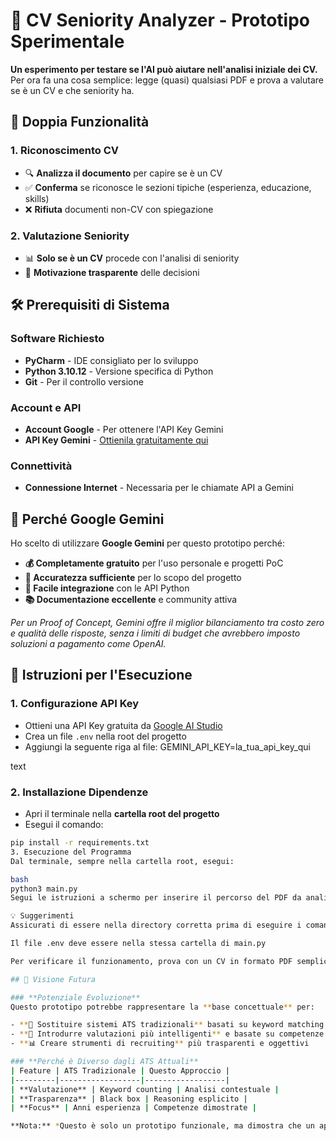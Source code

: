 # 🧪 CV Seniority Analyzer - Prototipo Sperimentale

**Un esperimento per testare se l'AI può aiutare nell'analisi iniziale dei CV.** 
Per ora fa una cosa semplice: legge (quasi) qualsiasi PDF e prova a valutare se è un CV e che seniority ha.

## 🎯 Doppia Funzionalità

### **1. Riconoscimento CV**
- 🔍 **Analizza il documento** per capire se è un CV
- ✅ **Conferma** se riconosce le sezioni tipiche (esperienza, educazione, skills)
- ❌ **Rifiuta** documenti non-CV con spiegazione

### **2. Valutazione Seniority** 
- 📊 **Solo se è un CV** procede con l'analisi di seniority
- 📝 **Motivazione trasparente** delle decisioni

## 🛠 **Prerequisiti di Sistema**

### **Software Richiesto**
- **PyCharm** - IDE consigliato per lo sviluppo
- **Python 3.10.12** - Versione specifica di Python
- **Git** - Per il controllo versione

### **Account e API**
- **Account Google** - Per ottenere l'API Key Gemini
- **API Key Gemini** - [Ottienila gratuitamente qui](https://aistudio.google.com)

### **Connettività**
- **Connessione Internet** - Necessaria per le chiamate API a Gemini

## 🤖 Perché Google Gemini

Ho scelto di utilizzare **Google Gemini** per questo prototipo perché:

- **💰 Completamente gratuito** per l'uso personale e progetti PoC
- **🎯 Accuratezza sufficiente** per lo scopo del progetto
- **🚀 Facile integrazione** con le API Python
- **📚 Documentazione eccellente** e community attiva

*Per un Proof of Concept, Gemini offre il miglior bilanciamento tra costo zero e qualità delle risposte, senza i limiti di budget che avrebbero imposto soluzioni a pagamento come OpenAI.*

## 🚀 Istruzioni per l'Esecuzione

### **1. Configurazione API Key**
- Ottieni una API Key gratuita da [Google AI Studio](https://makersuite.google.com/)
- Crea un file `.env` nella root del progetto
- Aggiungi la seguente riga al file:
GEMINI_API_KEY=la_tua_api_key_qui

text

### **2. Installazione Dipendenze**
- Apri il terminale nella **cartella root del progetto**
- Esegui il comando:
```bash
pip install -r requirements.txt
3. Esecuzione del Programma
Dal terminale, sempre nella cartella root, esegui:

bash
python3 main.py
Segui le istruzioni a schermo per inserire il percorso del PDF da analizzare

💡 Suggerimenti
Assicurati di essere nella directory corretta prima di eseguire i comandi

Il file .env deve essere nella stessa cartella di main.py

Per verificare il funzionamento, prova con un CV in formato PDF semplice

## 🔮 Visione Futura

### **Potenziale Evoluzione**
Questo prototipo potrebbe rappresentare la **base concettuale** per:

- **🔄 Sostituire sistemi ATS tradizionali** basati su keyword matching
- **🎯 Introdurre valutazioni più intelligenti** e basate su competenze reali
- **📊 Creare strumenti di recruiting** più trasparenti e oggettivi

### **Perché è Diverso dagli ATS Attuali**
| Feature | ATS Tradizionale | Questo Approccio |
|---------|------------------|------------------|
| **Valutazione** | Keyword counting | Analisi contestuale |
| **Trasparenza** | Black box | Reasoning esplicito |
| **Focus** | Anni esperienza | Competenze dimostrate |

**Nota:** *Questo è solo un prototipo funzionale, ma dimostra che un approccio alternativo è possibile.*